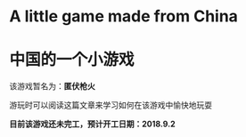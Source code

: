 # A little game made from China
# 中国的一个小游戏

该游戏暂名为：__匿伏枪火__

游玩时可以阅读这篇文章来学习如何在该游戏中愉快地玩耍

__目前该游戏还未完工，预计开工日期：2018.9.2__

